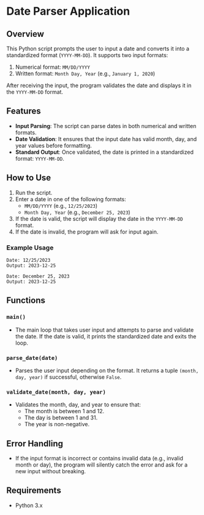 # Date Parser Application

## Overview

This Python script prompts the user to input a date and converts it into a standardized format (`YYYY-MM-DD`). It supports two input formats:

1. Numerical format: `MM/DD/YYYY`
2. Written format: `Month Day, Year` (e.g., `January 1, 2020`)

After receiving the input, the program validates the date and displays it in the `YYYY-MM-DD` format.

## Features

- **Input Parsing**: The script can parse dates in both numerical and written formats.
- **Date Validation**: It ensures that the input date has valid month, day, and year values before formatting.
- **Standard Output**: Once validated, the date is printed in a standardized format: `YYYY-MM-DD`.

## How to Use

1. Run the script.
2. Enter a date in one of the following formats:
   - `MM/DD/YYYY` (e.g., `12/25/2023`)
   - `Month Day, Year` (e.g., `December 25, 2023`)
3. If the date is valid, the script will display the date in the `YYYY-MM-DD` format.
4. If the date is invalid, the program will ask for input again.

### Example Usage

```
Date: 12/25/2023
Output: 2023-12-25

Date: December 25, 2023
Output: 2023-12-25
```

## Functions

### `main()`
- The main loop that takes user input and attempts to parse and validate the date. If the date is valid, it prints the standardized date and exits the loop.

### `parse_date(date)`
- Parses the user input depending on the format. It returns a tuple `(month, day, year)` if successful, otherwise `False`.

### `validate_date(month, day, year)`
- Validates the month, day, and year to ensure that:
  - The month is between 1 and 12.
  - The day is between 1 and 31.
  - The year is non-negative.

## Error Handling

- If the input format is incorrect or contains invalid data (e.g., invalid month or day), the program will silently catch the error and ask for a new input without breaking.

## Requirements

- Python 3.x

